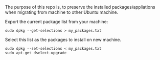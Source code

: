 The purpose of this repo is, to preserve the installed packages/appliations when migrating from machine to other Ubuntu machine.

Export the current package list from your machine:

    sudo dpkg --get-selections > my_packages.txt

Select this list as the packages to install on new machine.

    sudo dpkg --set-selections < my_packages.txt
    sudo apt-get dselect-upgrade

